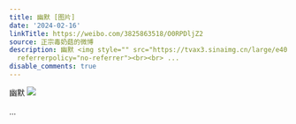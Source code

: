 ```yaml
---
title: 幽默 [图片]
date: '2024-02-16'
linkTitle: https://weibo.com/3825863518/O0RPDljZ2
source: 正宗毒奶菇的微博
description: 幽默 <img style="" src="https://tvax3.sinaimg.cn/large/e40a0b5ely1hmvcu8vm6uj20zo256u0x.jpg"
  referrerpolicy="no-referrer"><br><br> ...
disable_comments: true
---
```

幽默 <img style="" src="https://tvax3.sinaimg.cn/large/e40a0b5ely1hmvcu8vm6uj20zo256u0x.jpg" referrerpolicy="no-referrer"><br><br> ...